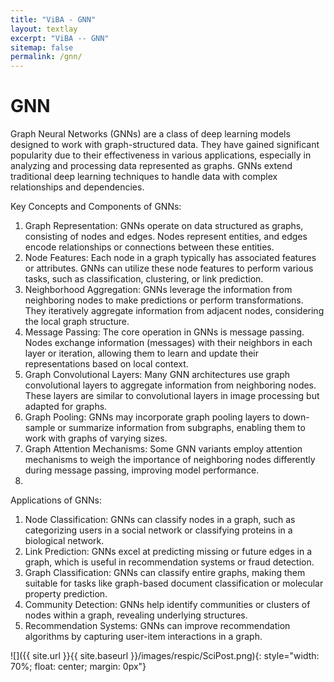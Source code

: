 ```yaml
---
title: "ViBA - GNN"
layout: textlay
excerpt: "ViBA -- GNN"
sitemap: false
permalink: /gnn/
---
```


# GNN

Graph Neural Networks (GNNs) are a class of deep learning models designed to work with graph-structured data. They have gained significant popularity due to their effectiveness in various applications, especially in analyzing and processing data represented as graphs. GNNs extend traditional deep learning techniques to handle data with complex relationships and dependencies.

Key Concepts and Components of GNNs:
1.	Graph Representation: GNNs operate on data structured as graphs, consisting of nodes and edges. Nodes represent entities, and edges encode relationships or connections between these entities.
2.	Node Features: Each node in a graph typically has associated features or attributes. GNNs can utilize these node features to perform various tasks, such as classification, clustering, or link prediction.
3.	Neighborhood Aggregation: GNNs leverage the information from neighboring nodes to make predictions or perform transformations. They iteratively aggregate information from adjacent nodes, considering the local graph structure.
4.	Message Passing: The core operation in GNNs is message passing. Nodes exchange information (messages) with their neighbors in each layer or iteration, allowing them to learn and update their representations based on local context.
5.	Graph Convolutional Layers: Many GNN architectures use graph convolutional layers to aggregate information from neighboring nodes. These layers are similar to convolutional layers in image processing but adapted for graphs.
6.	Graph Pooling: GNNs may incorporate graph pooling layers to down-sample or summarize information from subgraphs, enabling them to work with graphs of varying sizes.
7.	Graph Attention Mechanisms: Some GNN variants employ attention mechanisms to weigh the importance of neighboring nodes differently during message passing, improving model performance.
8.	
Applications of GNNs:
1.	Node Classification: GNNs can classify nodes in a graph, such as categorizing users in a social network or classifying proteins in a biological network.
2.	Link Prediction: GNNs excel at predicting missing or future edges in a graph, which is useful in recommendation systems or fraud detection.
3.	Graph Classification: GNNs can classify entire graphs, making them suitable for tasks like graph-based document classification or molecular property prediction.
4.	Community Detection: GNNs help identify communities or clusters of nodes within a graph, revealing underlying structures.
5.	Recommendation Systems: GNNs can improve recommendation algorithms by capturing user-item interactions in a graph.


![]({{ site.url }}{{ site.baseurl }}/images/respic/SciPost.png){: style="width: 70%; float: center; margin: 0px"}
